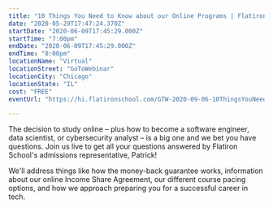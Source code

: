 ```yaml
---
title: "10 Things You Need to Know about our Online Programs | Flatiron School Chicago"
date: "2020-05-29T17:47:24.370Z"
startDate: "2020-06-09T17:45:29.000Z"
startTime: "7:00pm"
endDate: "2020-06-09T17:45:29.000Z"
endTime: "8:00pm"
locationName: "Virtual"
locationStreet: "GoToWebinar"
locationCity: "Chicago"
locationState: "IL"
cost: "FREE"
eventUrl: "https://hi.flatironschool.com/GTW-2020-09-06-10ThingsYouNeedtoKnowaboutOurOnlinePrograms_rsvp.html"

---
```


The decision to study online – plus how to become a software engineer, data scientist, or cybersecurity analyst – is a big one and we bet you have questions. Join us live to get all your questions answered by Flatiron School's admissions representative, Patrick!

We'll address things like how the money-back guarantee works, information about our online Income Share Agreement, our different course pacing options, and how we approach preparing you for a successful career in tech.

